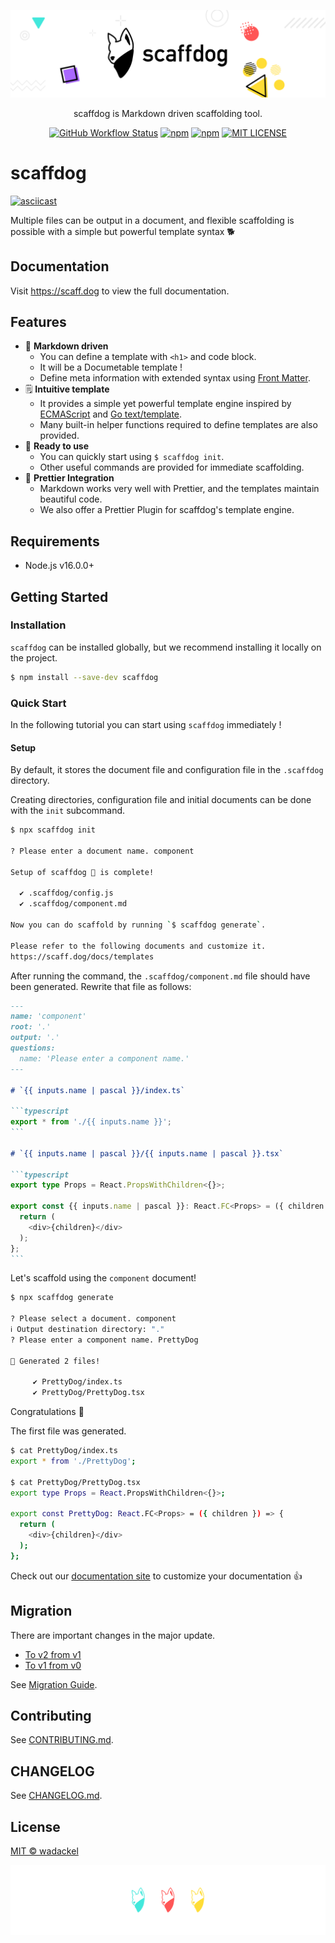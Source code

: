 ![scaffdog](https://github.com/scaffdog/artwork/raw/main/repo-banner.png)

<p align="center">
  scaffdog is Markdown driven scaffolding tool.
</p>

<p align="center">
  <a href="https://github.com/scaffdog/scaffdog/actions?workflow=CI"><img src="https://img.shields.io/github/actions/workflow/status/scaffdog/scaffdog/ci.yml?branch=canary&logo=github&style=flat-square" alt="GitHub Workflow Status" /></a>
  <a href="https://npmcharts.com/compare/scaffdog?minimal=true"><img alt="npm" src="https://img.shields.io/npm/dm/scaffdog?style=flat-square"></a>
  <a href="https://www.npmjs.com/package/scaffdog"><img src="https://img.shields.io/npm/v/scaffdog?style=flat-square" alt="npm" /></a>
  <a href="./LICENSE"><img src="https://img.shields.io/github/license/scaffdog/scaffdog?label=license&style=flat-square" alt="MIT LICENSE" /></a>
</p>

# scaffdog

[![asciicast](https://asciinema.org/a/Az6hGIB1NWBZlKs3hhpYYu3XX.svg)](https://asciinema.org/a/Az6hGIB1NWBZlKs3hhpYYu3XX)

Multiple files can be output in a document, and flexible scaffolding is possible with a simple but powerful template syntax :dog2:

## Documentation

Visit https://scaff.dog to view the full documentation.

## Features

- :pencil: **Markdown driven**
  - You can define a template with `<h1>` and code block.
  - It will be a Documetable template !
  - Define meta information with extended syntax using [Front Matter](https://jekyllrb.com/docs/front-matter/).
- :spiral_notepad: **Intuitive template**
  - It provides a simple yet powerful template engine inspired by [ECMAScript](https://tc39.es/ecma262/) and [Go text/template](https://pkg.go.dev/text/template).
  - Many built-in helper functions required to define templates are also provided.
- :rocket: **Ready to use**
  - You can quickly start using `$ scaffdog init`.
  - Other useful commands are provided for immediate scaffolding.
- :nail_care: **Prettier Integration**
  - Markdown works very well with Prettier, and the templates maintain beautiful code.
  - We also offer a Prettier Plugin for scaffdog's template engine.

## Requirements

- Node.js v16.0.0+

## Getting Started

### Installation

`scaffdog` can be installed globally, but we recommend installing it locally on the project.

```bash
$ npm install --save-dev scaffdog
```

### Quick Start

In the following tutorial you can start using `scaffdog` immediately !

#### Setup

By default, it stores the document file and configuration file in the `.scaffdog` directory.

Creating directories, configuration file and initial documents can be done with the `init` subcommand.

```bash
$ npx scaffdog init

? Please enter a document name. component

Setup of scaffdog 🐶 is complete!

  ✔ .scaffdog/config.js
  ✔ .scaffdog/component.md

Now you can do scaffold by running `$ scaffdog generate`.

Please refer to the following documents and customize it.
https://scaff.dog/docs/templates
```

After running the command, the `.scaffdog/component.md` file should have been generated. Rewrite that file as follows:

````markdown
---
name: 'component'
root: '.'
output: '.'
questions:
  name: 'Please enter a component name.'
---

# `{{ inputs.name | pascal }}/index.ts`

```typescript
export * from './{{ inputs.name }}';
```

# `{{ inputs.name | pascal }}/{{ inputs.name | pascal }}.tsx`

```typescript
export type Props = React.PropsWithChildren<{}>;

export const {{ inputs.name | pascal }}: React.FC<Props> = ({ children }) => {
  return (
    <div>{children}</div>
  );
};
```
````

Let's scaffold using the `component` document!

```bash
$ npx scaffdog generate

? Please select a document. component
ℹ Output destination directory: "."
? Please enter a component name. PrettyDog

🐶 Generated 2 files!

     ✔ PrettyDog/index.ts
     ✔ PrettyDog/PrettyDog.tsx
```

Congratulations :tada:

The first file was generated.

```bash
$ cat PrettyDog/index.ts
export * from './PrettyDog';

$ cat PrettyDog/PrettyDog.tsx
export type Props = React.PropsWithChildren<{}>;

export const PrettyDog: React.FC<Props> = ({ children }) => {
  return (
    <div>{children}</div>
  );
};
```

Check out our [documentation site](https://scaff.dog/docs/templates) to customize your documentation :+1:

## Migration

There are important changes in the major update.

- [To v2 from v1](/MIGRATION.md#to-v2-from-v1)
- [To v1 from v0](/MIGRATION.md#to-v1-from-v0)

See [Migration Guide](/MIGRATION.md).

## Contributing

See [CONTRIBUTING.md](/CONTRIBUTING.md).

## CHANGELOG

See [CHANGELOG.md](/packages/scaffdog/CHANGELOG.md).

## License

[MIT © wadackel](/LICENSE)

![Thank you for reading!](https://github.com/scaffdog/artwork/raw/main/repo-footer.png)
